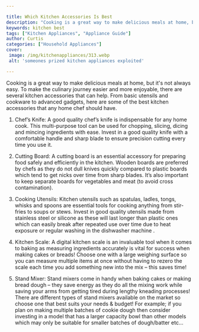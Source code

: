 ```yaml
---

title: Which Kitchen Accessories Is Best
description: "Cooking is a great way to make delicious meals at home, but it's not always easy. To make the culinary journey easier and more enj...learn more"
keywords: kitchen best
tags: ["Kitchen Appliances", "Appliance Guide"]
author: Curtis
categories: ["Household Appliances"]
cover: 
 image: /img/kitchenappliances/313.webp
 alt: 'someones prized kitchen appliances exploited'

---
```


Cooking is a great way to make delicious meals at home, but it's not always easy. To make the culinary journey easier and more enjoyable, there are several kitchen accessories that can help. From basic utensils and cookware to advanced gadgets, here are some of the best kitchen accessories that any home chef should have. 

1. Chef’s Knife: A good quality chef’s knife is indispensable for any home cook. This multi-purpose tool can be used for chopping, slicing, dicing and mincing ingredients with ease. Invest in a good quality knife with a comfortable handle and sharp blade to ensure precision cutting every time you use it. 

2. Cutting Board: A cutting board is an essential accessory for preparing food safely and efficiently in the kitchen. Wooden boards are preferred by chefs as they do not dull knives quickly compared to plastic boards which tend to get nicks over time from sharp blades. It’s also important to keep separate boards for vegetables and meat (to avoid cross contamination). 

3. Cooking Utensils: Kitchen utensils such as spatulas, ladles, tongs, whisks and spoons are essential tools for cooking anything from stir-fries to soups or stews. Invest in good quality utensils made from stainless steel or silicone as these will last longer than plastic ones which can easily break after repeated use over time due to heat exposure or regular washing in the dishwasher machine . 

4. Kitchen Scale: A digital kitchen scale is an invaluable tool when it comes to baking as measuring ingredients accurately is vital for success when making cakes or breads! Choose one with a large weighing surface so you can measure multiple items at once without having to rezero the scale each time you add something new into the mix – this saves time! 

5. Stand Mixer: Stand mixers come in handy when baking cakes or making bread dough – they save energy as they do all the mixing work while saving your arms from getting tired during lengthy kneading processes! There are different types of stand mixers available on the market so choose one that best suits your needs & budget! For example; if you plan on making multiple batches of cookie dough then consider investing in a model that has a larger capacity bowl than other models which may only be suitable for smaller batches of dough/batter etc…
